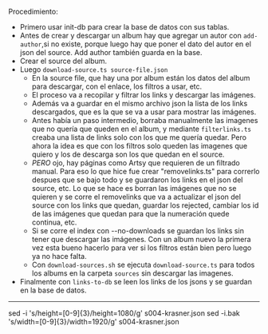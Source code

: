 Procedimiento:

- Primero usar init-db para crear la base de datos con sus tablas.
- Antes de crear y descargar un album hay que agregar un autor con `add-author`,si no existe, porque luego hay que poner el dato del autor en el json del source. Add author también guarda en la base.
- Crear el source del album.
- Luego `download-source.ts source-file.json`
  - En la source file, que hay una por album están los datos del album para descargar, con el enlace, los filtros a usar, etc.
  - El proceso va a recopilar y filtrar los links y descargar las imágenes.
  - Además va a guardar en el mismo archivo json la lista de los links descargados, que es la que se va a usar para mostrar las imágenes.
  - Antes había un paso intermedio, borraba manualmente las imagenes que no quería que queden en el album, y mediante `filterlinks.ts` creaba una lista de links solo con los que me quería quedar. Pero ahora la idea es que con los filtros solo queden las imagenes que quiero y los de descarga son los que quedan en el source.
  - _PERO_ ojo, hay páginas como Artsy que requieren de un filtrado manual. Para eso lo que hice fue crear "removelinks.ts" para correrlo despues que se bajo todo y se guardaron los links en el json del source, etc. Lo que se hace es borran las imágenes que no se quieren y se corre el removelinks que va a actualizar el json del source con los links que quedan, guardar los rejected, cambiar los id de las imágenes que quedan para que la numeración quede continua, etc.
  - Si se corre el index con --no-downloads se guardan los links sin tener que descargar las imágenes. Con un album nuevo la primera vez esta bueno hacerlo para ver si los filtros están bien pero luego ya no hace falta.
  - Con `download-sources.sh` se ejecuta `download-source.ts` para todos los albums en la carpeta `sources` sin descargar las imagenes.
- Finalmente con `links-to-db` se leen los links de los jsons y se guardan en la base de datos.

---

sed -i 's/height=[0-9]\{3\}/height=1080/g' s004-krasner.json
sed -i.bak 's/width=[0-9]\{3\}/width=1920/g' s004-krasner.json
